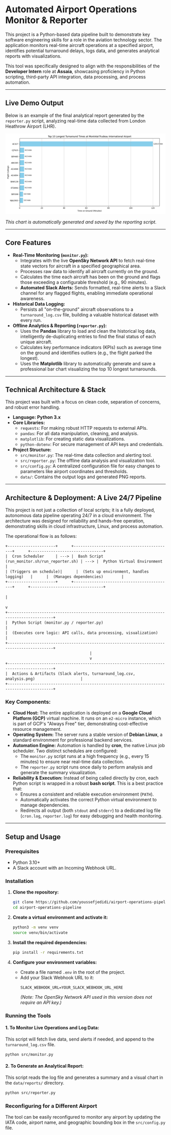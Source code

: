 # Automated Airport Operations Monitor & Reporter

This project is a Python-based data pipeline built to demonstrate key software engineering skills for a role in the aviation technology sector. The application monitors real-time aircraft operations at a specified airport, identifies potential turnaround delays, logs data, and generates analytical reports with visualizations.

This tool was specifically designed to align with the responsibilities of the **Developer Intern** role at **Assaia**, showcasing proficiency in Python scripting, third-party API integration, data processing, and process automation.

---

## Live Demo Output

Below is an example of the final analytical report generated by the `reporter.py` script, analyzing real-time data collected from London Heathrow Airport (LHR).

![Daily Turnaround Analysis Report](data/reports/daily_turnaround_analysis.png)

_This chart is automatically generated and saved by the reporting script._

---

## Core Features

- **Real-Time Monitoring (`monitor.py`):**
  - Integrates with the live **OpenSky Network API** to fetch real-time state vectors for aircraft in a specified geographical area.
  - Processes raw data to identify all aircraft currently on the ground.
  - Calculates the time each aircraft has been on the ground and flags those exceeding a configurable threshold (e.g., 90 minutes).
  - **Automated Slack Alerts:** Sends formatted, real-time alerts to a Slack channel for any flagged flights, enabling immediate operational awareness.
- **Historical Data Logging:**
  - Persists all "on-the-ground" aircraft observations to a `turnaround_log.csv` file, building a valuable historical dataset with every run.
- **Offline Analytics & Reporting (`reporter.py`):**
  - Uses the **Pandas** library to load and clean the historical log data, intelligently de-duplicating entries to find the final status of each unique aircraft.
  - Calculates key performance indicators (KPIs) such as average time on the ground and identifies outliers (e.g., the flight parked the longest).
  - Uses the **Matplotlib** library to automatically generate and save a professional bar chart visualizing the top 10 longest turnarounds.

---

## Technical Architecture & Stack

This project was built with a focus on clean code, separation of concerns, and robust error handling.

- **Language:** **Python 3.x**
- **Core Libraries:**
  - `requests`: For making robust HTTP requests to external APIs.
  - `pandas`: For all data manipulation, cleaning, and analysis.
  - `matplotlib`: For creating static data visualizations.
  - `python-dotenv`: For secure management of API keys and credentials.
- **Project Structure:**
  - `src/monitor.py`: The real-time data collection and alerting tool.
  - `src/reporter.py`: The offline data analysis and visualization tool.
  - `src/config.py`: A centralized configuration file for easy changes to parameters like airport coordinates and thresholds.
  - `data/`: Contains the output logs and generated PNG reports.
---

## Architecture & Deployment: A Live 24/7 Pipeline

This project is not just a collection of local scripts; it is a fully deployed, autonomous data pipeline operating 24/7 in a cloud environment. The architecture was designed for reliability and hands-free operation, demonstrating skills in cloud infrastructure, Linux, and process automation.

The operational flow is as follows:

```
+---------------------+      +-------------------------------------------+      +--------------------------------+
|  Cron Scheduler     | ---> |  Bash Script (run_monitor.sh/run_reporter.sh) | ---> |  Python Virtual Environment    |
| (Triggers on schedule)|      |  (Sets up environment, handles logging)   |      |  (Manages dependencies)        |
+---------------------+      +-------------------------------------------+      +--------------------------------+
                                                                                           |
                                                                                           v
+------------------------------------------------------------------------------------------+
|  Python Script (monitor.py / reporter.py)                                                |
|  (Executes core logic: API calls, data processing, visualization)                        |
+------------------------------------------------------------------------------------------+
                                     |
                                     v
+------------------------------------------------------------------------------------------+
|  Actions & Artifacts (Slack alerts, turnaround_log.csv, analysis.png)                    |
+------------------------------------------------------------------------------------------+
```

### Key Components:

*   **Cloud Host:** The entire application is deployed on a **Google Cloud Platform (GCP)** virtual machine. It runs on an `e2-micro` instance, which is part of GCP's "Always Free" tier, demonstrating cost-effective resource management.
*   **Operating System:** The server runs a stable version of **Debian Linux**, a standard environment for professional backend services.
*   **Automation Engine:** Automation is handled by **cron**, the native Linux job scheduler. Two distinct schedules are configured:
    *   The `monitor.py` script runs at a high frequency (e.g., every 15 minutes) to ensure near real-time data collection.
    *   The `reporter.py` script runs once daily to perform analysis and generate the summary visualization.
*   **Reliability & Execution:** Instead of being called directly by cron, each Python script is wrapped in a robust **bash script**. This is a best practice that:
    *   Ensures a consistent and reliable execution environment (`PATH`).
    *   Automatically activates the correct Python virtual environment to manage dependencies.
    *   Redirects all output (both `stdout` and `stderr`) to a dedicated log file (`cron.log`, `reporter.log`) for easy debugging and health monitoring.
---

## Setup and Usage

### Prerequisites

- Python 3.10+
- A Slack account with an Incoming Webhook URL.

### Installation

1.  **Clone the repository:**

    ```bash
    git clone https://github.com/youssefjedidi/airport-operations-pipeline
    cd airport-operations-pipeline
    ```

2.  **Create a virtual environment and activate it:**

    ```bash
    python3 -m venv venv
    source venv/bin/activate
    ```

3.  **Install the required dependencies:**

    ```bash
    pip install -r requirements.txt
    ```

4.  **Configure your environment variables:**
    - Create a file named `.env` in the root of the project.
    - Add your Slack Webhook URL to it:
      ```
      SLACK_WEBHOOK_URL=YOUR_SLACK_WEBHOOK_URL_HERE
      ```
      _(Note: The OpenSky Network API used in this version does not require an API key.)_

### Running the Tools

#### 1. To Monitor Live Operations and Log Data:

This script will fetch live data, send alerts if needed, and append to the `turnaround_log.csv` file.

```bash
python src/monitor.py
```

#### 2. To Generate an Analytical Report:

This script reads the log file and generates a summary and a visual chart in the `data/reports/` directory.

```bash
python src/reporter.py
```

### Reconfiguring for a Different Airport

The tool can be easily reconfigured to monitor any airport by updating the IATA code, airport name, and geographic bounding box in the `src/config.py` file.
